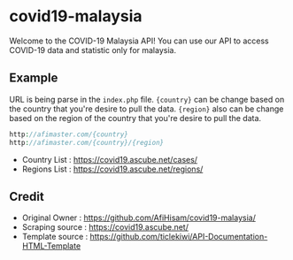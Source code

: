 # covid19-malaysia
Welcome to the COVID-19 Malaysia API! You can use our API to access COVID-19 data and statistic only for malaysia.

## Example

URL is being parse in the `index.php` file. `{country}` can be change based on the country that you're desire to pull the data.  `{region}` also can be change based on the region of the country that you're desire to pull the data.

```php
http://afimaster.com/{country}
http://afimaster.com/{country}/{region}
```

* Country List  : https://covid19.ascube.net/cases/
* Regions List  : https://covid19.ascube.net/regions/

## Credit
* Original Owner  : https://github.com/AfiHisam/covid19-malaysia/
* Scraping source : https://covid19.ascube.net/
* Template source : https://github.com/ticlekiwi/API-Documentation-HTML-Template

